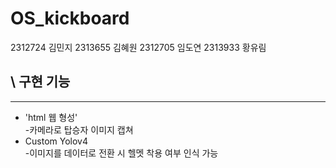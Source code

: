 # OS_kickboard
2312724 김민지 2313655 김혜원 2312705 임도연 2313933 황유림
## \ 구현 기능
---
 - 'html 웹 형성'\
  -카메라로 탑승자 이미지 캡쳐
 - Custom Yolov4\
  -이미지를 데이터로 전환 시 헬멧 착용 여부 인식 가능
